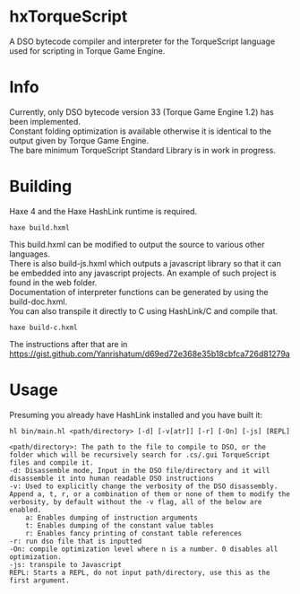# hxTorqueScript
A DSO bytecode compiler and interpreter for the TorqueScript language used for scripting in Torque Game Engine.  


# Info
Currently, only DSO bytecode version 33 (Torque Game Engine 1.2) has been implemented.  
Constant folding optimization is available otherwise it is identical to the output given by Torque Game Engine.  
The bare minimum TorqueScript Standard Library is in work in progress.

# Building
Haxe 4 and the Haxe HashLink runtime is required.
```
haxe build.hxml
```
This build.hxml can be modified to output the source to various other languages.  
There is also build-js.hxml which outputs a javascript library so that it can be embedded into any javascript projects.  An example of such project is found in the web folder.  
Documentation of interpreter functions can be generated by using the build-doc.hxml.  
You can also transpile it directly to C using HashLink/C and compile that.
```
haxe build-c.hxml
```
The instructions after that are in https://gist.github.com/Yanrishatum/d69ed72e368e35b18cbfca726d81279a

# Usage
Presuming you already have HashLink installed and you have built it:
```
hl bin/main.hl <path/directory> [-d] [-v[atr]] [-r] [-On] [-js] [REPL]

<path/directory>: The path to the file to compile to DSO, or the folder which will be recursively search for .cs/.gui TorqueScript files and compile it.
-d: Disassemble mode, Input in the DSO file/directory and it will disassemble it into human readable DSO instructions
-v: Used to explicitly change the verbosity of the DSO disassembly. Append a, t, r, or a combination of them or none of them to modify the verbosity, by default without the -v flag, all of the below are enabled.
    a: Enables dumping of instruction arguments
    t: Enables dumping of the constant value tables
    r: Enables fancy printing of constant table references
-r: run dso file that is inputted
-On: compile optimization level where n is a number. 0 disables all optimization.
-js: transpile to Javascript
REPL: Starts a REPL, do not input path/directory, use this as the first argument.
```